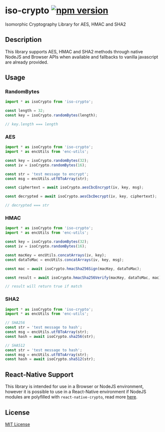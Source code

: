 # iso-crypto [![npm version](https://badge.fury.io/js/%40pedrouid%2Fiso-crypto.svg)](https://badge.fury.io/js/%40pedrouid%2Fiso-crypto)

Isomorphic Cryptography Library for AES, HMAC and SHA2

## Description

This library supports AES, HMAC and SHA2 methods through native NodeJS and Browser APIs when available and fallbacks to vanilla javascript are already provided.

## Usage

### RandomBytes

```typescript
import * as isoCrypto from 'iso-crypto';

const length = 32;
const key = isoCrypto.randomBytes(length);

// key.length === length
```

### AES

```typescript
import * as isoCrypto from 'iso-crypto';
import * as encUtils from 'enc-utils';

const key = isoCrypto.randomBytes(32);
const iv = isoCrypto.randomBytes(16);

const str = 'test message to encrypt';
const msg = encUtils.utf8ToArray(str);

const ciphertext = await isoCrypto.aesCbcEncrypt(iv, key, msg);

const decrypted = await isoCrypto.aesCbcDecrypt(iv, key, ciphertext);

// decrypted === str
```

### HMAC

```typescript
import * as isoCrypto from 'iso-crypto';
import * as encUtils from 'enc-utils';

const key = isoCrypto.randomBytes(32);
const iv = isoCrypto.randomBytes(16);

const macKey = encUtils.concatArrays(iv, key);
const dataToMac = encUtils.concatArrays(iv, key, msg);

const mac = await isoCrypto.hmacSha256Sign(macKey, dataToMac);

const result = await isoCrypto.hmacSha256Verify(macKey, dataToMac, mac);

// result will return true if match
```

### SHA2

```typescript
import * as isoCrypto from 'iso-crypto';
import * as encUtils from 'enc-utils';

// SHA256
const str = 'test message to hash';
const msg = encUtils.utf8ToArray(str);
const hash = await isoCrypto.sha256(str);

// SHA512
const str = 'test message to hash';
const msg = encUtils.utf8ToArray(str);
const hash = await isoCrypto.sha512(str);
```

## React-Native Support

This library is intended for use in a Browser or NodeJS environment, however it is possible to use in a React-Native environment if NodeJS modules are polyfilled with `react-native-crypto`, read more [here](https://github.com/tradle/react-native-crypto).

## License

[MIT License](LICENSE.md)
